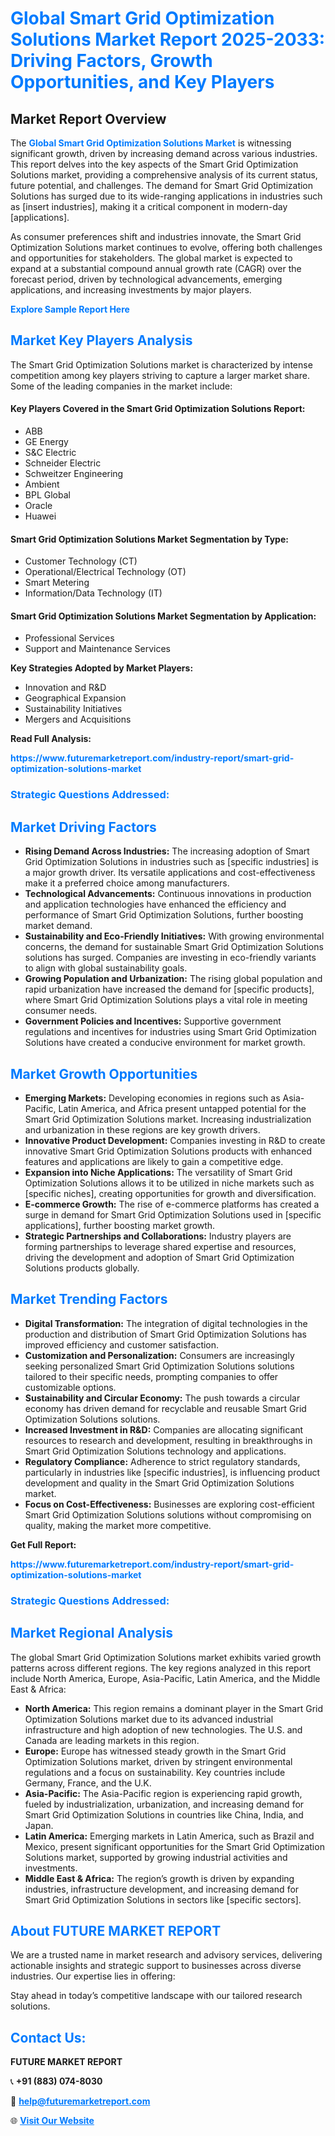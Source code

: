 <h1 style="color: #007BFF;">Global Smart Grid Optimization Solutions Market Report 2025-2033: Driving Factors, Growth Opportunities, and Key Players</h1>

<section id="overview">
<h2>Market Report Overview</h2>
<p>The <a href="https://www.futuremarketreport.com/industry-report/smart-grid-optimization-solutions-market" style="color: #007BFF; text-decoration: none;"><strong>Global Smart Grid Optimization Solutions Market</strong></a> is witnessing significant growth, driven by increasing demand across various industries. This report delves into the key aspects of the Smart Grid Optimization Solutions market, providing a comprehensive analysis of its current status, future potential, and challenges. The demand for Smart Grid Optimization Solutions has surged due to its wide-ranging applications in industries such as [insert industries], making it a critical component in modern-day [applications].</p>
<p>As consumer preferences shift and industries innovate, the Smart Grid Optimization Solutions market continues to evolve, offering both challenges and opportunities for stakeholders. The global market is expected to expand at a substantial compound annual growth rate (CAGR) over the forecast period, driven by technological advancements, emerging applications, and increasing investments by major players.</p>
</section>

<section id="overview">
<p><a href="https://www.futuremarketreport.com/request-sample/reportId=96826" style="color: #007BFF; text-decoration: none;"><strong>Explore Sample Report Here</strong></a></p>
</section>

<section id="key-players">
<h2 style="color: #007BFF;">Market Key Players Analysis</h2>
<p>The Smart Grid Optimization Solutions market is characterized by intense competition among key players striving to capture a larger market share. Some of the leading companies in the market include:</p>
<h4>Key Players Covered in the Smart Grid Optimization Solutions Report:</h4>
<ul><li>ABB</li><li>GE Energy</li><li>S&amp;C Electric</li><li>Schneider Electric</li><li>Schweitzer Engineering</li><li>Ambient</li><li>BPL Global</li><li>Oracle</li><li>Huawei</li></ul>
<h4>Smart Grid Optimization Solutions Market Segmentation by Type:</h4>
<ul><li>Customer Technology (CT)</li><li>Operational/Electrical Technology (OT)</li><li>Smart Metering</li><li>Information/Data Technology (IT)</li></ul>

<h4>Smart Grid Optimization Solutions Market Segmentation by Application:</h4>
<ul><li>Professional Services</li><li>Support and Maintenance Services</li></ul>
<p><strong>Key Strategies Adopted by Market Players:</strong></p>
<ul>
<li>Innovation and R&D</li>
<li>Geographical Expansion</li>
<li>Sustainability Initiatives</li>
<li>Mergers and Acquisitions</li>
</ul>
</section>

<section>
<p><strong>Read Full Analysis: </strong></p><a href="https://www.futuremarketreport.com/industry-report/smart-grid-optimization-solutions-market" style="color: #007BFF; text-decoration: none;"><strong>https://www.futuremarketreport.com/industry-report/smart-grid-optimization-solutions-market</strong></a>
<h3 style="color: #007BFF;">Strategic Questions Addressed:</h3>
</section>

<section id="driving-factors">
<h2 style="color: #007BFF;">Market Driving Factors</h2>
<ul>
<li><strong>Rising Demand Across Industries:</strong> The increasing adoption of Smart Grid Optimization Solutions in industries such as [specific industries] is a major growth driver. Its versatile applications and cost-effectiveness make it a preferred choice among manufacturers.</li>
<li><strong>Technological Advancements:</strong> Continuous innovations in production and application technologies have enhanced the efficiency and performance of Smart Grid Optimization Solutions, further boosting market demand.</li>
<li><strong>Sustainability and Eco-Friendly Initiatives:</strong> With growing environmental concerns, the demand for sustainable Smart Grid Optimization Solutions solutions has surged. Companies are investing in eco-friendly variants to align with global sustainability goals.</li>
<li><strong>Growing Population and Urbanization:</strong> The rising global population and rapid urbanization have increased the demand for [specific products], where Smart Grid Optimization Solutions plays a vital role in meeting consumer needs.</li>
<li><strong>Government Policies and Incentives:</strong> Supportive government regulations and incentives for industries using Smart Grid Optimization Solutions have created a conducive environment for market growth.</li>
</ul>
</section>

<section id="growth-opportunities">
<h2 style="color: #007BFF;">Market Growth Opportunities</h2>
<ul>
<li><strong>Emerging Markets:</strong> Developing economies in regions such as Asia-Pacific, Latin America, and Africa present untapped potential for the Smart Grid Optimization Solutions market. Increasing industrialization and urbanization in these regions are key growth drivers.</li>
<li><strong>Innovative Product Development:</strong> Companies investing in R&D to create innovative Smart Grid Optimization Solutions products with enhanced features and applications are likely to gain a competitive edge.</li>
<li><strong>Expansion into Niche Applications:</strong> The versatility of Smart Grid Optimization Solutions allows it to be utilized in niche markets such as [specific niches], creating opportunities for growth and diversification.</li>
<li><strong>E-commerce Growth:</strong> The rise of e-commerce platforms has created a surge in demand for Smart Grid Optimization Solutions used in [specific applications], further boosting market growth.</li>
<li><strong>Strategic Partnerships and Collaborations:</strong> Industry players are forming partnerships to leverage shared expertise and resources, driving the development and adoption of Smart Grid Optimization Solutions products globally.</li>
</ul>
</section>

<section id="trending-factors">
<h2 style="color: #007BFF;">Market Trending Factors</h2>
<ul>
<li><strong>Digital Transformation:</strong> The integration of digital technologies in the production and distribution of Smart Grid Optimization Solutions has improved efficiency and customer satisfaction.</li>
<li><strong>Customization and Personalization:</strong> Consumers are increasingly seeking personalized Smart Grid Optimization Solutions solutions tailored to their specific needs, prompting companies to offer customizable options.</li>
<li><strong>Sustainability and Circular Economy:</strong> The push towards a circular economy has driven demand for recyclable and reusable Smart Grid Optimization Solutions solutions.</li>
<li><strong>Increased Investment in R&D:</strong> Companies are allocating significant resources to research and development, resulting in breakthroughs in Smart Grid Optimization Solutions technology and applications.</li>
<li><strong>Regulatory Compliance:</strong> Adherence to strict regulatory standards, particularly in industries like [specific industries], is influencing product development and quality in the Smart Grid Optimization Solutions market.</li>
<li><strong>Focus on Cost-Effectiveness:</strong> Businesses are exploring cost-efficient Smart Grid Optimization Solutions solutions without compromising on quality, making the market more competitive.</li>
</ul>
</section>

<section>
<p><strong>Get Full Report: </strong></p><a href="https://www.futuremarketreport.com/industry-report/smart-grid-optimization-solutions-market" style="color: #007BFF; text-decoration: none;"><strong>https://www.futuremarketreport.com/industry-report/smart-grid-optimization-solutions-market</strong></a>
<h3 style="color: #007BFF;">Strategic Questions Addressed:</h3>
</section>


<section id="regional-analysis">
<h2 style="color: #007BFF;">Market Regional Analysis</h2>
<p>The global Smart Grid Optimization Solutions market exhibits varied growth patterns across different regions. The key regions analyzed in this report include North America, Europe, Asia-Pacific, Latin America, and the Middle East & Africa:</p>
<ul>
<li><strong>North America:</strong> This region remains a dominant player in the Smart Grid Optimization Solutions market due to its advanced industrial infrastructure and high adoption of new technologies. The U.S. and Canada are leading markets in this region.</li>
<li><strong>Europe:</strong> Europe has witnessed steady growth in the Smart Grid Optimization Solutions market, driven by stringent environmental regulations and a focus on sustainability. Key countries include Germany, France, and the U.K.</li>
<li><strong>Asia-Pacific:</strong> The Asia-Pacific region is experiencing rapid growth, fueled by industrialization, urbanization, and increasing demand for Smart Grid Optimization Solutions in countries like China, India, and Japan.</li>
<li><strong>Latin America:</strong> Emerging markets in Latin America, such as Brazil and Mexico, present significant opportunities for the Smart Grid Optimization Solutions market, supported by growing industrial activities and investments.</li>
<li><strong>Middle East & Africa:</strong> The region’s growth is driven by expanding industries, infrastructure development, and increasing demand for Smart Grid Optimization Solutions in sectors like [specific sectors].</li>
</ul>
</section>

<footer>
<h2 style="color: #007BFF;">About FUTURE MARKET REPORT</h2>
<p>We are a trusted name in market research and advisory services, delivering actionable insights and strategic support to businesses across diverse industries. Our expertise lies in offering:</p>

<p>Stay ahead in today’s competitive landscape with our tailored research solutions.</p>

<h2 style="color: #007BFF;">Contact Us:</h2>
<p><strong>FUTURE MARKET REPORT</strong></p>
<p>📞 <strong>+91 (883) 074-8030</strong></p>
<p>📧 <strong><a href="mailto:help@futuremarketreport.com" style="color: #007BFF;">help@futuremarketreport.com</a></strong></p>
<p>🌐 <strong><a href="https://www.futuremarketreport.com/" style="color: #007BFF;">Visit Our Website</a></strong></p>
</footer>